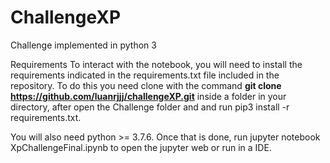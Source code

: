 # ChallengeXP
Challenge implemented in python 3 

Requirements
To interact with the notebook, you will need to install the requirements indicated in the requirements.txt file included in the repository.
To do this you need clone with the command **git clone https://github.com/luanrjjj/challengeXP.git** inside a folder in your directory, after open the Challenge folder and and run pip3 install -r requirements.txt.

You will also need python >= 3.7.6. Once that is done, run jupyter notebook XpChallengeFinal.ipynb to open the jupyter web or run in a IDE.

